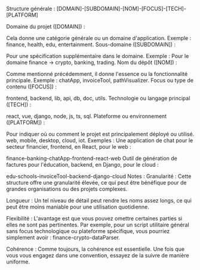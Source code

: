 Structure générale :
[DOMAIN]-[SUBDOMAIN]-[NOM]-[FOCUS]-[TECH]-[PLATFORM]

Domaine du projet ([DOMAIN]) :

Cela donne une catégorie générale ou un domaine d'application.
Exemple : finance, health, edu, entertainment.
Sous-domaine ([SUBDOMAIN]) :

Pour une spécification supplémentaire dans le domaine.
Exemple : Pour le domaine finance → crypto, banking, trading.
Nom du dépôt ([NOM]) :

Comme mentionné précédemment, il donne l'essence ou la fonctionnalité principale.
Exemple : chatApp, invoiceTool, pathVisualizer.
Focus ou type de contenu ([FOCUS]) :

frontend, backend, lib, api, db, doc, utils.
Technologie ou langage principal ([TECH]) :

react, vue, django, node, js, ts, sql.
Plateforme ou environnement ([PLATFORM]) :

Pour indiquer où ou comment le projet est principalement déployé ou utilisé.
web, mobile, desktop, cloud, iot.
Exemples :
Une application de chat pour le secteur financier, frontend, en React, pour le web :

finance-banking-chatApp-frontend-react-web
Outil de génération de factures pour l'éducation, backend, en Django, pour le cloud :

edu-schools-invoiceTool-backend-django-cloud
Notes :
Granularité : Cette structure offre une granularité élevée, ce qui peut être bénéfique pour de grandes organisations ou des projets complexes.

Longueur : Un tel niveau de détail peut rendre les noms assez longs, ce qui peut être moins maniable pour une utilisation quotidienne.

Flexibilité : L'avantage est que vous pouvez omettre certaines parties si elles ne sont pas pertinentes. Par exemple, pour un script utilitaire général sans focus technologique ou plateforme spécifique, vous pourriez simplement avoir : finance-crypto-dataParser.

Cohérence : Comme toujours, la cohérence est essentielle. Une fois que vous vous engagez dans une convention, essayez de la suivre de manière uniforme.
